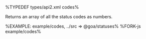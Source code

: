 %TYPEDEF types/api2.xml codes%

Returns an array of all the status codes as numbers.

%EXAMPLE: example/codes, ../src => @goa/statuses%
%FORK-js example/codes%
